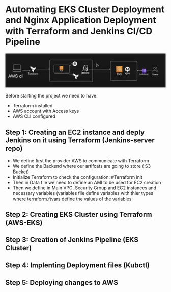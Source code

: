 # Automating EKS Cluster Deployment and Nginx Application Deployment with Terraform and Jenkins CI/CD Pipeline
![screenshot](project.png)

Before starting the project we need to have:
- Terraform installed
- AWS account with Access keys
- AWS CLI configured

## Step 1: Creating an EC2 instance and deply Jenkins on it using Terraform (Jenkins-server repo)
- We define first the provider AWS to communicate with Terraform
- We define the Backend where our artifcats are going to store ( S3 Bucket)
- Initialize Terraform to check the configuration: #Terraform init
- Then in Data file we need to define an AMI to be used for EC2 creation
- Then we define in Main VPC, Security Group and EC2 instances and necessary variables (variables file define variables with thier types where terraform.ftvars define the values of the variables
## Step 2: Creating EKS Cluster using Terraform (AWS-EKS)
## Step 3: Creation of Jenkins Pipeline (EKS Cluster)
## Step 4: Implenting Deployment files (Kubctl)
## Step 5: Deploying changes to AWS
